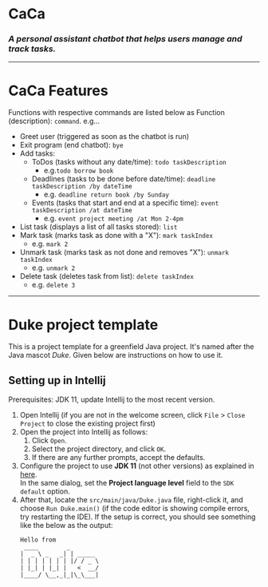 # CaCa

### _A personal assistant chatbot that helps users manage and track tasks._

<hr>

# CaCa Features

Functions with respective commands are listed below as Function (description): `command`. e.g...
- Greet user (triggered as soon as the chatbot is run)
- Exit program (end chatbot): `bye`
- Add tasks:
    - ToDos (tasks without any date/time): `todo taskDescription`
        - e.g.`todo borrow book`
    - Deadlines (tasks to be done before date/time): `deadline taskDescription /by dateTime`
        - e.g. `deadline return book /by Sunday`
    - Events (tasks that start and end at a specific time): `event taskDescription /at dateTime`
        - e.g. `event project meeting /at Mon 2-4pm`
- List task (displays a list of all tasks stored): `list`
- Mark task (marks task as done with a "X"): `mark taskIndex` 
    - e.g. `mark 2`
- Unmark task (marks task as not done and removes "X"): `unmark taskIndex`
    - e.g. `unmark 2`
- Delete task (deletes task from list): `delete taskIndex`
    - e.g. `delete 3`

<hr>

# Duke project template

This is a project template for a greenfield Java project. It's named after the Java mascot _Duke_. Given below are instructions on how to use it.

## Setting up in Intellij

Prerequisites: JDK 11, update Intellij to the most recent version.

1. Open Intellij (if you are not in the welcome screen, click `File` > `Close Project` to close the existing project first)
1. Open the project into Intellij as follows:
   1. Click `Open`.
   1. Select the project directory, and click `OK`.
   1. If there are any further prompts, accept the defaults.
1. Configure the project to use **JDK 11** (not other versions) as explained in [here](https://www.jetbrains.com/help/idea/sdk.html#set-up-jdk).<br>
   In the same dialog, set the **Project language level** field to the `SDK default` option.
3. After that, locate the `src/main/java/Duke.java` file, right-click it, and choose `Run Duke.main()` (if the code editor is showing compile errors, try restarting the IDE). If the setup is correct, you should see something like the below as the output:
   ```
   Hello from
    ____        _        
   |  _ \ _   _| | _____ 
   | | | | | | | |/ / _ \
   | |_| | |_| |   <  __/
   |____/ \__,_|_|\_\___|
   ```
